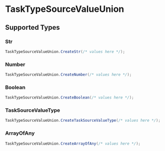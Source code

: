 # TaskTypeSourceValueUnion


## Supported Types

### Str

```csharp
TaskTypeSourceValueUnion.CreateStr(/* values here */);
```

### Number

```csharp
TaskTypeSourceValueUnion.CreateNumber(/* values here */);
```

### Boolean

```csharp
TaskTypeSourceValueUnion.CreateBoolean(/* values here */);
```

### TaskSourceValueType

```csharp
TaskTypeSourceValueUnion.CreateTaskSourceValueType(/* values here */);
```

### ArrayOfAny

```csharp
TaskTypeSourceValueUnion.CreateArrayOfAny(/* values here */);
```
